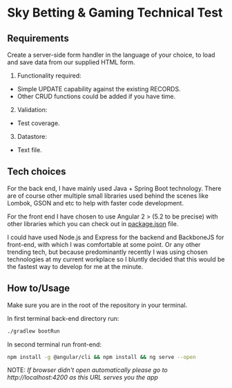 # Sky Betting & Gaming Technical Test

## Requirements

 Create a server-side form handler in the language of your choice, to load and save data from our supplied HTML form.

1. Functionality required:
  * Simple UPDATE capability against the existing RECORDS.
  * Other CRUD functions could be added if you have time.
2. Validation:
  * Test coverage.
3. Datastore:
  * Text file.

## Tech choices

For the back end, I have mainly used Java + Spring Boot technology. There are of course other multiple small libraries used behind the scenes like Lombok, GSON and etc to help with faster code development.

For the front end I have chosen to use Angular 2 > (5.2 to be precise) with other libraries which you can check out in [package.json](https://github.com/firebotQL/tech-test/blob/master/front-end/package.json)
 file.

I could have used Node.js and Express for the backend and BackboneJS for front-end, with which I was comfortable at some point. Or any other trending tech, but because predominantly recently I was using chosen technologies at my current workplace so I bluntly decided that this would be the fastest way to develop for me at the minute.

## How to/Usage

Make sure you are in the root of the repository in your terminal.

In first terminal back-end directory run:
```sh
./gradlew bootRun
```

In second terminal run front-end:
```sh
npm install -g @angular/cli && npm install && ng serve --open
```

NOTE:
*If browser didn't open automatically please go to http://localhost:4200 as this URL serves you the app*
